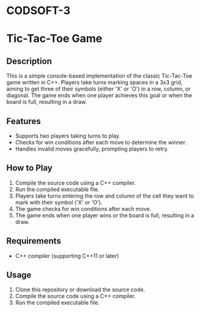 # CODSOFT-3
# Tic-Tac-Toe Game

## Description
This is a simple console-based implementation of the classic Tic-Tac-Toe game written in C++. Players take turns marking spaces in a 3x3 grid, aiming to get three of their
symbols (either 'X' or 'O') in a row, column, or diagonal. The game ends when one player achieves this goal or when the board is full, resulting in a draw.

## Features
- Supports two players taking turns to play.
- Checks for win conditions after each move to determine the winner.
- Handles invalid moves gracefully, prompting players to retry.

## How to Play
1. Compile the source code using a C++ compiler.
2. Run the compiled executable file.
3. Players take turns entering the row and column of the cell they want to mark with their symbol ('X' or 'O').
4. The game checks for win conditions after each move.
5. The game ends when one player wins or the board is full, resulting in a draw.

## Requirements
- C++ compiler (supporting C++11 or later)

## Usage
1. Clone this repository or download the source code.
2. Compile the source code using a C++ compiler.
3. Run the compiled executable file.
